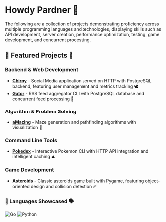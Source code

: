 # Howdy Pardner 🤠 #

The following are a collection of projects demonstrating proficiency across multiple programming languages and technologies, displaying skills such as API development, server creation, performance optimization, testing, game development, and concurrent processing.


## 🧪 Featured Projects 🧠

### Backend & Web Development
- **[Chirpy](https://github.com/DNewmanDev/Chirpy)** - Social Media application served on HTTP with PostgreSQL backend, featuring user management and metrics tracking  🕊️
- **[Gator](https://github.com/dnewmandev/gator)** - RSS feed aggregator CLI with PostgreSQL database and concurrent feed processing 🐊

### Algorithm & Problem Solving
- **[aMazing](https://github.com/dnewmandev/amazing)** - Maze generation and pathfinding algorithms with visualization 📐

### Command Line Tools
- **[Pokedex](https://github.com/dnewmandev/pokedex)** - Interactive Pokemon CLI with HTTP API integration and intelligent caching ⛰️

### Game Development
- **[Asteroids](https://github.com/dnewmandev/asteroids)** - Classic asteroids game built with Pygame, featuring object-oriented design and collision detection ☄️


### 📖 Languages Showcased 🗣️ ###
![Go](https://img.shields.io/badge/go-%2300ADD8.svg?style=for-the-badge&logo=go&logoColor=white)
![Python](https://img.shields.io/badge/python-3670A0?style=for-the-badge&logo=python&logoColor=ffdd54)
